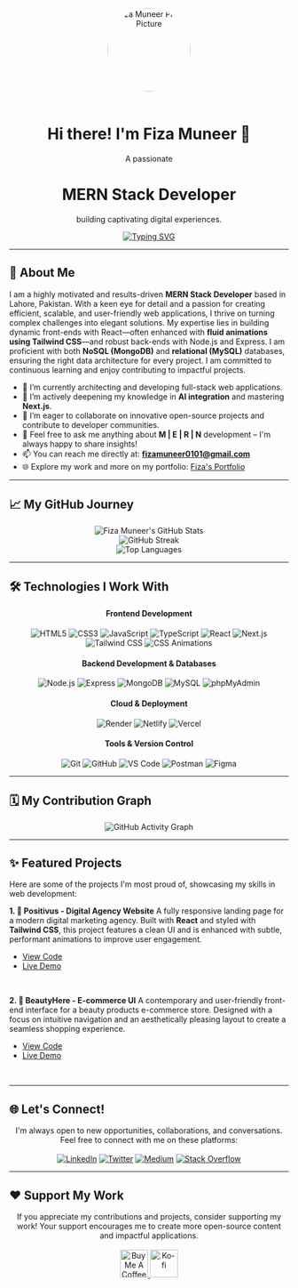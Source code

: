 <div align="center">
  <img src="https://avatars.githubusercontent.com/u/150493863?v=4" width="150" height="150" style="border-radius:50%; margin-bottom: 20px;" alt="Fiza Muneer Profile Picture">
  <h1>Hi there! I'm Fiza Muneer 👋</h1>
  <p>A passionate <h1>MERN Stack Developer</h1> building captivating digital experiences.</p>
  <a href="https://git.io/typing-svg">
    <img src="https://readme-typing-svg.herokuapp.com?font=Fira+Code&size=25&pause=1000&color=3399FF&center=true&width=500&lines=Crafting+Seamless+Web+Applications;Bringing+Ideas+to+Life;MERN+Stack+Specialist;From+Lahore,+Pakistan+%F0%9F%87%B5%F0%9F%87%B0" alt="Typing SVG" />
  </a>
</div>

---

## 🚀 About Me

I am a highly motivated and results-driven **MERN Stack Developer** based in Lahore, Pakistan. With a keen eye for detail and a passion for creating efficient, scalable, and user-friendly web applications, I thrive on turning complex challenges into elegant solutions. My expertise lies in building dynamic front-ends with React—often enhanced with **fluid animations using Tailwind CSS**—and robust back-ends with Node.js and Express. I am proficient with both **NoSQL (MongoDB)** and **relational (MySQL)** databases, ensuring the right data architecture for every project. I am committed to continuous learning and enjoy contributing to impactful projects.

-   🔭 I’m currently architecting and developing full-stack web applications.
-   🌱 I’m actively deepening my knowledge in **AI integration** and mastering **Next.js**.
-   🤝 I’m eager to collaborate on innovative open-source projects and contribute to developer communities.
-   💬 Feel free to ask me anything about **M | E | R | N** development – I'm always happy to share insights!
-   📫 You can reach me directly at: **fizamuneer0101@gmail.com**
-   🌐 Explore my work and more on my portfolio: <a href="https://myportfolio-fizza.netlify.app/">Fiza's Portfolio</a>

---

## 📈 My GitHub Journey

<div align="center">
  <img src="https://github-readme-stats.vercel.app/api?username=fmughalishere&show_icons=true&theme=tokyonight&hide_border=true&include_all_commits=true&count_private=true&line_height=20" alt="Fiza Muneer's GitHub Stats" />
  <br/>
  <img src="https://github-readme-streak-stats.herokuapp.com/?user=fmughalishere&theme=tokyonight&hide_border=true" alt="GitHub Streak" />
  <br/>
  <img src="https://github-readme-stats.vercel.app/api/top-langs?username=fmughalishere&show_icons=true&theme=tokyonight&hide_border=true&layout=compact" alt="Top Languages" />
</div>

---

## 🛠️ Technologies I Work With

<div align="center">
  <h4>Frontend Development</h4>
  <p>
    <img src="https://img.shields.io/badge/HTML5-E34F26?style=for-the-badge&logo=html5&logoColor=white" alt="HTML5" />
    <img src="https://img.shields.io/badge/CSS3-1572B6?style=for-the-badge&logo=css3&logoColor=white" alt="CSS3" />
    <img src="https://img.shields.io/badge/JavaScript-F7DF1E?style=for-the-badge&logo=javascript&logoColor=black" alt="JavaScript" />
    <img src="https://img.shields.io/badge/TypeScript-3178C6?style=for-the-badge&logo=typescript&logoColor=white" alt="TypeScript" />
    <img src="https://img.shields.io/badge/React-61DAFB?style=for-the-badge&logo=react&logoColor=black" alt="React" />
    <img src="https://img.shields.io/badge/Next.js-000000?style=for-the-badge&logo=next.js&logoColor=white" alt="Next.js" />
    <img src="https://img.shields.io/badge/Tailwind_CSS-06B6D4?style=for-the-badge&logo=tailwind-css&logoColor=white" alt="Tailwind CSS" />
    <img src="https://img.shields.io/badge/CSS_Animations-264DE4?style=for-the-badge&logo=css3&logoColor=white" alt="CSS Animations" />
  </p>
  
  <h4>Backend Development & Databases</h4>
  <p>
    <img src="https://img.shields.io/badge/Node.js-339933?style=for-the-badge&logo=node.js&logoColor=white" alt="Node.js" />
    <img src="https://img.shields.io/badge/Express-000000?style=for-the-badge&logo=express&logoColor=white" alt="Express" />
    <img src="https://img.shields.io/badge/MongoDB-47A248?style=for-the-badge&logo=mongodb&logoColor=white" alt="MongoDB" />
    <img src="https://img.shields.io/badge/MySQL-4479A1?style=for-the-badge&logo=mysql&logoColor=white" alt="MySQL" />
    <img src="https://img.shields.io/badge/phpMyAdmin-6C78AF?style=for-the-badge&logo=phpmyadmin&logoColor=white" alt="phpMyAdmin" />
  </p>

  <h4>Cloud & Deployment</h4>
  <p>
    <img src="https://img.shields.io/badge/Render-46E3B7?style=for-the-badge&logo=render&logoColor=white" alt="Render" />
    <img src="https://img.shields.io/badge/Netlify-00C7B7?style=for-the-badge&logo=netlify&logoColor=white" alt="Netlify" />
    <img src="https://img.shields.io/badge/Vercel-000000?style=for-the-badge&logo=vercel&logoColor=white" alt="Vercel" />
  </p>

  <h4>Tools & Version Control</h4>
  <p>
    <img src="https://img.shields.io/badge/Git-F05032?style=for-the-badge&logo=git&logoColor=white" alt="Git" />
    <img src="https://img.shields.io/badge/GitHub-181717?style=for-the-badge&logo=github&logoColor=white" alt="GitHub" />
    <img src="https://img.shields.io/badge/VS_Code-007ACC?style=for-the-badge&logo=visual-studio-code&logoColor=white" alt="VS Code" />
    <img src="https://img.shields.io/badge/Postman-FF6C37?style=for-the-badge&logo=postman&logoColor=white" alt="Postman" />
    <img src="https://img.shields.io/badge/Figma-F24E1E?style=for-the-badge&logo=figma&logoColor=white" alt="Figma" />
  </p>
</div>

---

## 🗓️ My Contribution Graph

<div align="center">
  <img src="https://github-readme-activity-graph.vercel.app/graph?username=fmughalishere&theme=tokyonight&hide_border=true&bg_color=1a1b27&color=3399FF&line=3399FF" alt="GitHub Activity Graph" />
</div>

---

## ✨ Featured Projects

Here are some of the projects I'm most proud of, showcasing my skills in web development:

**1. 🚀 Positivus - Digital Agency Website**
A fully responsive landing page for a modern digital marketing agency. Built with **React** and styled with **Tailwind CSS**, this project features a clean UI and is enhanced with subtle, performant animations to improve user engagement.
-   [View Code](https://github.com/fmughalishere/Positivus)
-   [Live Demo](https://fizzasproject.netlify.app/)

<br>

**2. 💄 BeautyHere - E-commerce UI**
A contemporary and user-friendly front-end interface for a beauty products e-commerce store. Designed with a focus on intuitive navigation and an aesthetically pleasing layout to create a seamless shopping experience.
-   [View Code](https://github.com/fmughalishere/Beauty-Here)
-   [Live Demo](https://beautyherebyfizza.netlify.app/)

<br>

---

## 🌐 Let's Connect!

<p align="center">
  I'm always open to new opportunities, collaborations, and conversations. Feel free to connect with me on these platforms:
  <br><br>
  <a href="https://www.linkedin.com/in/fiza-muneer-aa054a316/" target="_blank"><img src="https://img.shields.io/badge/LinkedIn-0A66C2?style=for-the-badge&logo=linkedin&logoColor=white" alt="LinkedIn" /></a>
  <a href="https://twitter.com/@merndevfiza01" target="_blank"><img src="https://img.shields.io/badge/Twitter-1DA1F2?style=for-the-badge&logo=twitter&logoColor=white" alt="Twitter" /></a>
  <a href="https://medium.com/@fizamuneer0101" target="_blank"><img src="https://img.shields.io/badge/Medium-12100E?style=for-the-badge&logo=medium&logoColor=white" alt="Medium" /></a>
  <a href="https://stackoverflow.com/users/28674772/fiza-muneer" target="_blank"><img src="https://img.shields.io/badge/Stack_Overflow-F58025?style=for-the-badge&logo=stack-overflow&logoColor=white" alt="Stack Overflow" /></a>
</p>

---

## ❤️ Support My Work

<p align="center">
  If you appreciate my contributions and projects, consider supporting my work! Your support encourages me to create more open-source content and impactful applications.
  <br><br>
  <a href="https://coff.ee/fizamuneero">
    <img src="https://cdn.buymeacoffee.com/buttons/v2/default-yellow.png" height="50" alt="Buy Me A Coffee" />
  </a>
  <a href="https://ko-fi.com/fizamuneer">
    <img src="https://cdn.ko-fi.com/cdn/kofi3.png?v=3" height="50" alt="Ko-fi" />
  </a>
</p>
